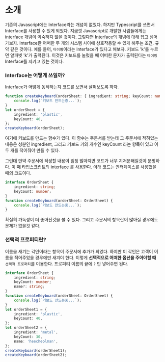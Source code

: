 # 소개

기존의 Javascript에는 Interface라는 개념이 없었다. 하지만 Typescript를 쓰면서 Interface를 사용할 수 있게 되었다. 지금껏 Javascript로 개발한 사람들에게는 interface 개념이 익숙하지 않을 것이다.
그렇다면 Interface의 개념에 대해 잡고 넘어가보자.
Interface란 어떠한 두 개의 시스템 사이에 상호작용할 수 있게 해주는 조건, 규약 같은 것이다.
예를 들어, `타이핑`이라는 Interface가 있다고 해보자. 키보드 'k'를 누르면 알파벳 'k'가 출력된다. 이것은 키보드를 눌렀을 때 어떠한 문자가 출력된다는 `타이핑` Interface를 지키고 있는 것이다.

### Interface는 어떻게 쓰일까?

Interface가 어떻게 동작하는지 코드를 보면서 살펴보도록 하자.

```ts
function createKeyboard(orderSheet: { ingredient: string; keyCount: number }) {
	console.log(`키보드 만드는중...`);
}
let orderSheet = {
	ingredient: 'plastic',
	keyCount: 40,
};
createKeyboard(orderSheet);
```

여기에 키보드를 만드는 함수가 있다. 이 함수는 주문서를 받는데 그 주문서에 적혀있는 내용은 성분인 ingredient, 그리고 키보드 키의 개수인 keyCount 라는 항목이 있고 이 두 개를 적어줘야 만들 수 있다.

그런데 만약 주문서에 작성할 내용이 엄청 많아지면 코드가 너무 지저분해질것이 분명하다. 이 때 타입스크립트의 interface 를 사용한다.
아래 코드는 인터페이스를 사용했을 때의 코드이다.

```ts
interface OrderSheet {
	ingredient: string;
	keyCount: number;
}
function createKeyboard(orderSheet: OrderSheet) {
	console.log(`키보드 만드는중...`);
}
```

확실히 가독성이 더 좋아진것을 볼 수 있다. 그리고 주문서의 항목란이 많아질 경우에도 문제가 없을것 같다.

### 선택적 프로퍼티란?

이름을 새기는 각인이라는 항목이 주문서에 추가가 되었다. 하지만 이 각인은 고객이 이름을 적어주었을 경우에만 새겨야 한다. 이렇게 **선택적으로 어떠한 옵션을 주어야할 때** `선택적 프로퍼티`를 이용한다. 프로퍼티 이름의 끝에 `?` 만 넣어주면 된다.

```ts
interface OrderSheet {
	ingredient: string;
	keyCount: number;
	name?: string;
}
function createKeyboard(orderSheet: OrderSheet) {
	console.log(`키보드 만드는중...`);
}
let orderSheet1 = {
	ingredient: 'plastic',
	keyCount: 40,
};
let orderSheet2 = {
	ingredient: 'metal',
	keyCount: 30,
	name: 'heecheolman',
};
createKeyboard(orderSheet1);
createKeyboard(orderSheet2);
```
